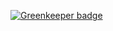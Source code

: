 

[![Greenkeeper badge](https://badges.greenkeeper.io/RodinJS/Rodin-Admin-2.svg?token=3061e591c453713f614fc84d9d63af879961304cdfeb933d0680a8da011a32f1&ts=1502273256436)](https://greenkeeper.io/)
